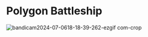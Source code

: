 # Polygon Battleship

![bandicam2024-07-0618-18-39-262-ezgif com-crop](https://github.com/user-attachments/assets/487c2037-d923-4c22-96ba-5edeb76c5407)
